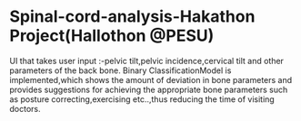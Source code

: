 # Spinal-cord-analysis-Hakathon Project(Hallothon @PESU)
UI that takes user input :-pelvic tilt,pelvic incidence,cervical tilt and other parameters of the back bone. Binary ClassificationModel is implemented,which shows the amount of deviation in bone parameters and provides suggestions for achieving the appropriate bone parameters such as posture correcting,exercising etc..,thus reducing the time of visiting doctors.
